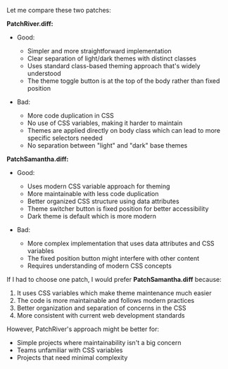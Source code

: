 

Let me compare these two patches:

**PatchRiver.diff:**
- Good:
  - Simpler and more straightforward implementation
  - Clear separation of light/dark themes with distinct classes
  - Uses standard class-based theming approach that's widely understood
  - The theme toggle button is at the top of the body rather than fixed position

- Bad:
  - More code duplication in CSS
  - No use of CSS variables, making it harder to maintain
  - Themes are applied directly on body class which can lead to more specific selectors needed
  - No separation between "light" and "dark" base themes

**PatchSamantha.diff:**
- Good:
  - Uses modern CSS variable approach for theming
  - More maintainable with less code duplication
  - Better organized CSS structure using data attributes
  - Theme switcher button is fixed position for better accessibility
  - Dark theme is default which is more modern

- Bad:
  - More complex implementation that uses data attributes and CSS variables
  - The fixed position button might interfere with other content
  - Requires understanding of modern CSS concepts

If I had to choose one patch, I would prefer **PatchSamantha.diff** because:

1. It uses CSS variables which make theme maintenance much easier
2. The code is more maintainable and follows modern practices
3. Better organization and separation of concerns in the CSS
4. More consistent with current web development standards

However, PatchRiver's approach might be better for:
- Simple projects where maintainability isn't a big concern
- Teams unfamiliar with CSS variables
- Projects that need minimal complexity